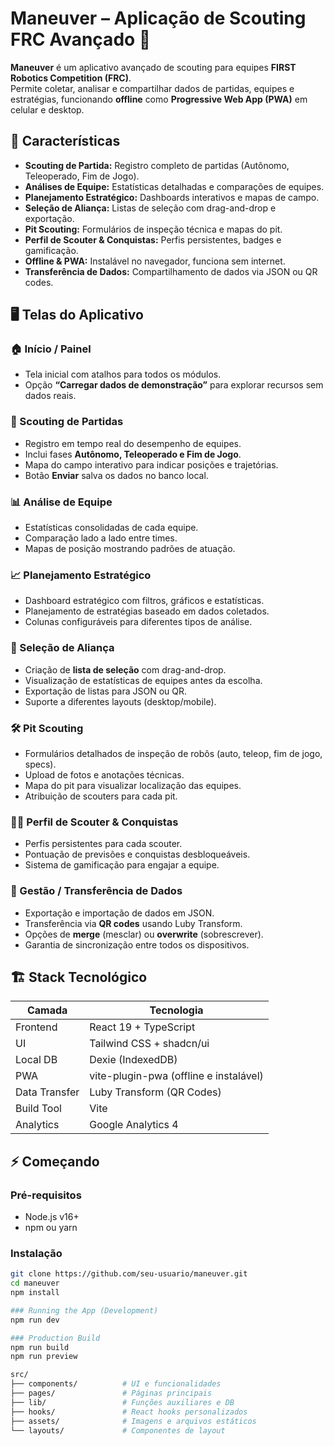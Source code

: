 # Maneuver – Aplicação de Scouting FRC Avançado 🚀

**Maneuver** é um aplicativo avançado de scouting para equipes **FIRST Robotics Competition (FRC)**.  
Permite coletar, analisar e compartilhar dados de partidas, equipes e estratégias, funcionando **offline** como **Progressive Web App (PWA)** em celular e desktop.  


## 🌟 Características

- **Scouting de Partida:** Registro completo de partidas (Autônomo, Teleoperado, Fim de Jogo).
- **Análises de Equipe:** Estatísticas detalhadas e comparações de equipes.
- **Planejamento Estratégico:** Dashboards interativos e mapas de campo.
- **Seleção de Aliança:** Listas de seleção com drag-and-drop e exportação.
- **Pit Scouting:** Formulários de inspeção técnica e mapas do pit.
- **Perfil de Scouter & Conquistas:** Perfis persistentes, badges e gamificação.
- **Offline & PWA:** Instalável no navegador, funciona sem internet.
- **Transferência de Dados:** Compartilhamento de dados via JSON ou QR codes.


## 🖥️ Telas do Aplicativo

### 🏠 Início / Painel
- Tela inicial com atalhos para todos os módulos.  
- Opção **“Carregar dados de demonstração”** para explorar recursos sem dados reais.

### 🤖 Scouting de Partidas
- Registro em tempo real do desempenho de equipes.  
- Inclui fases **Autônomo, Teleoperado e Fim de Jogo**.  
- Mapa do campo interativo para indicar posições e trajetórias.  
- Botão **Enviar** salva os dados no banco local.

### 📊 Análise de Equipe
- Estatísticas consolidadas de cada equipe.  
- Comparação lado a lado entre times.  
- Mapas de posição mostrando padrões de atuação.

### 📈 Planejamento Estratégico
- Dashboard estratégico com filtros, gráficos e estatísticas.  
- Planejamento de estratégias baseado em dados coletados.  
- Colunas configuráveis para diferentes tipos de análise.

### 🤝 Seleção de Aliança
- Criação de **lista de seleção** com drag-and-drop.  
- Visualização de estatísticas de equipes antes da escolha.  
- Exportação de listas para JSON ou QR.  
- Suporte a diferentes layouts (desktop/mobile).

### 🛠️ Pit Scouting
- Formulários detalhados de inspeção de robôs (auto, teleop, fim de jogo, specs).  
- Upload de fotos e anotações técnicas.  
- Mapa do pit para visualizar localização das equipes.  
- Atribuição de scouters para cada pit.

### 🧑‍💻 Perfil de Scouter & Conquistas
- Perfis persistentes para cada scouter.  
- Pontuação de previsões e conquistas desbloqueáveis.  
- Sistema de gamificação para engajar a equipe.

### 🔄 Gestão / Transferência de Dados
- Exportação e importação de dados em JSON.  
- Transferência via **QR codes** usando Luby Transform.  
- Opções de **merge** (mesclar) ou **overwrite** (sobrescrever).  
- Garantia de sincronização entre todos os dispositivos.


## 🏗️ Stack Tecnológico

| Camada       | Tecnologia |
|--------------|------------|
| Frontend     | React 19 + TypeScript |
| UI           | Tailwind CSS + shadcn/ui |
| Local DB     | Dexie (IndexedDB) |
| PWA          | vite-plugin-pwa (offline e instalável) |
| Data Transfer| Luby Transform (QR Codes) |
| Build Tool   | Vite |
| Analytics    | Google Analytics 4 |


## ⚡ Começando

### Pré-requisitos
- Node.js v16+
- npm ou yarn

### Instalação
```bash
git clone https://github.com/seu-usuario/maneuver.git
cd maneuver
npm install

### Running the App (Development)
npm run dev

### Production Build
npm run build
npm run preview

src/
├── components/          # UI e funcionalidades
├── pages/               # Páginas principais
├── lib/                 # Funções auxiliares e DB
├── hooks/               # React hooks personalizados
├── assets/              # Imagens e arquivos estáticos
└── layouts/             # Componentes de layout
